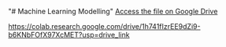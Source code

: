"# Machine Learning Modelling" 
[Access the file on Google Drive]([https://drive.google.com/your-link-here](https://colab.research.google.com/drive/1h741fIzrEE9dZi9-b6KNbFOfX97XcMET?usp=drive_link))

https://colab.research.google.com/drive/1h741fIzrEE9dZi9-b6KNbFOfX97XcMET?usp=drive_link

